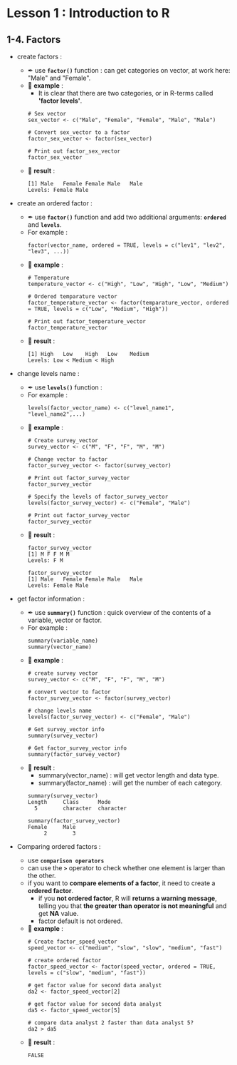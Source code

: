 # Lesson 1 : Introduction to R

## 1-4. Factors
* create factors :
  * ✒ use **`factor()`** function : can get categories on vector, at work here: "Male" and "Female".
  * 📝 **example** :
    * It is clear that there are two categories, or in R-terms called **'factor levels'**.
    ```
    # Sex vector
    sex_vector <- c("Male", "Female", "Female", "Male", "Male")
    
    # Convert sex_vector to a factor
    factor_sex_vector <- factor(sex_vector)
    
    # Print out factor_sex_vector
    factor_sex_vector
    ```
  * 🔎 **result** :
    ```
    [1] Male   Female Female Male   Male  
    Levels: Female Male
    ```

* create an ordered factor :
  * ✒ use **`factor()`** function and add two additional arguments: **`ordered`** and **`levels`**.
  * For example :
    ```
    factor(vector_name, ordered = TRUE, levels = c("lev1", "lev2", "lev3", ...))
    ```
  * 📝 **example** :
    ```
    # Temperature
    temperature_vector <- c("High", "Low", "High", "Low", "Medium")
    
    # Ordered temparature vector
    factor_temperature_vector <- factor(temparature_vector, ordered = TRUE, levels = c("Low", "Medium", "High"))
    
    # Print out factor_temperature_vector
    factor_temperature_vector
    ```
  * 🔎 **result** :
    ```
    [1] High   Low    High   Low    Medium
    Levels: Low < Medium < High
    ```   
    
* change levels name : 
  * ✒ use **`levels()`** function :
  * For example :
    ```
    levels(factor_vector_name) <- c("level_name1", "level_name2",...)
    ```
  * 📝 **example** :
    ```
    # Create survey_vector
    survey_vector <- c("M", "F", "F", "M", "M")
    
    # Change vector to factor
    factor_survey_vector <- factor(survey_vector)
    
    # Print out factor_survey_vector
    factor_survey_vector
    
    # Specify the levels of factor_survey_vector
    levels(factor_survey_vector) <- c("Female", "Male")
    
    # Print out factor_survey_vector
    factor_survey_vector
    ```
  * 🔎 **result** :
    ```
    factor_survey_vector
    [1] M F F M M
    Levels: F M
    
    factor_survey_vector 
    [1] Male   Female Female Male   Male  
    Levels: Female Male
    ```
    
* get factor information :
  * ✒ use **`summary()`** function : quick overview of the contents of a variable, vector or factor.
  * For example :
    ```
    summary(variable_name)
    summary(vector_name)
    ```
  * 📝 **example** :
    ```
    # create survey vector
    survey_vector <- c("M", "F", "F", "M", "M")
    
    # convert vector to factor
    factor_survey_vector <- factor(survey_vector)
    
    # change levels name
    levels(factor_survey_vector) <- c("Female", "Male")
    
    # Get survey_vector info
    summary(survey_vector)
    
    # Get factor_survey_vector info
    summary(factor_survey_vector)
    ```
  * 🔎 **result** :
    * summary(vector_name) : will get vector length and data type.
    * summary(factor_name) : will get the number of each category.
    ```
    summary(survey_vector)
    Length     Class      Mode 
      5        character  character 
      
    summary(factor_survey_vector)
    Female     Male 
         2        3 
    ```
    
* Comparing ordered factors :
  * use **`comparison operators`**
  * can use the **`>`** operator to check whether one element is larger than the other.
  * if you want to **compare elements of a factor**, it need to create a **ordered factor**.
    * if you **not ordered factor**, R will **returns a warning message**, 
      <br>telling you that **the greater than operator is not meaningful** and get **NA** value.
    * factor default is not ordered.
  * 📝 **example** :
    ```
    # Create factor_speed_vector
    speed_vector <- c("medium", "slow", "slow", "medium", "fast")
    
    # create ordered factor
    factor_speed_vector <- factor(speed_vector, ordered = TRUE, levels = c("slow", "medium", "fast"))
    
    # get factor value for second data analyst
    da2 <- factor_speed_vector[2]
    
    # get factor value for second data analyst
    da5 <- factor_speed_vector[5]
    
    # compare data analyst 2 faster than data analyst 5? 
    da2 > da5
    ```
  * 🔎 **result** :   
    ```
    FALSE
    ```  

